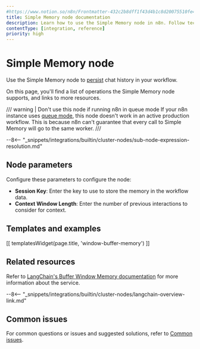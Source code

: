 ```yaml
---
#https://www.notion.so/n8n/Frontmatter-432c2b8dff1f43d4b1c8d20075510fe4
title: Simple Memory node documentation
description: Learn how to use the Simple Memory node in n8n. Follow technical documentation to integrate Simple Memory node into your workflows.
contentType: [integration, reference]
priority: high
---
```


# Simple Memory node

Use the Simple Memory node to [persist](/glossary.md#ai-memory) chat history in your workflow.

On this page, you'll find a list of operations the Simple Memory node supports, and links to more resources.

/// warning | Don't use this node if running n8n in queue mode
If your n8n instance uses [queue mode](/hosting/scaling/queue-mode.md), this node doesn't work in an active production workflow. This is because n8n can't guarantee that every call to Simple Memory will go to the same worker.
///

--8<-- "_snippets/integrations/builtin/cluster-nodes/sub-node-expression-resolution.md"

## Node parameters

Configure these parameters to configure the node:

* **Session Key**: Enter the key to use to store the memory in the workflow data.
* **Context Window Length**: Enter the number of previous interactions to consider for context.

## Templates and examples

<!-- see https://www.notion.so/n8n/Pull-in-templates-for-the-integrations-pages-37c716837b804d30a33b47475f6e3780 -->
[[ templatesWidget(page.title, 'window-buffer-memory') ]]

## Related resources

Refer to [LangChain's Buffer Window Memory documentation](https://v03.api.js.langchain.com/classes/langchain.memory.BufferWindowMemory.html) for more information about the service.

--8<-- "_snippets/integrations/builtin/cluster-nodes/langchain-overview-link.md"

## Common issues

For common questions or issues and suggested solutions, refer to [Common issues](/integrations/builtin/cluster-nodes/sub-nodes/n8n-nodes-langchain.memorybufferwindow/common-issues.md).


